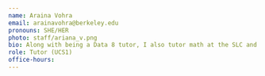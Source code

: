 ```yaml
---
name: Araina Vohra
email: arainavohra@berkeley.edu
pronouns: SHE/HER
photo: staff/ariana_v.png
bio: Along with being a Data 8 tutor, I also tutor math at the SLC and I am very excited to connect with all the new students taking these courses. Data 8 was such a fun experience and I’m glad I can continue to be a part of it!
role: Tutor (UCS1)
office-hours:
---
```

